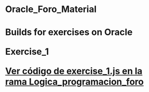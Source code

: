 <h1>Oracle_Foro_Material<h1>

<p>Builds for exercises on Oracle<p>

<p>Exercise_1<p>

[Ver código de exercise_1.js en la rama Logica_programacion_foro](https://github.com/SantiagoJDM95/Oracle_Foro_Material/blob/Logica_programacion_foro/exercise_1.js)
